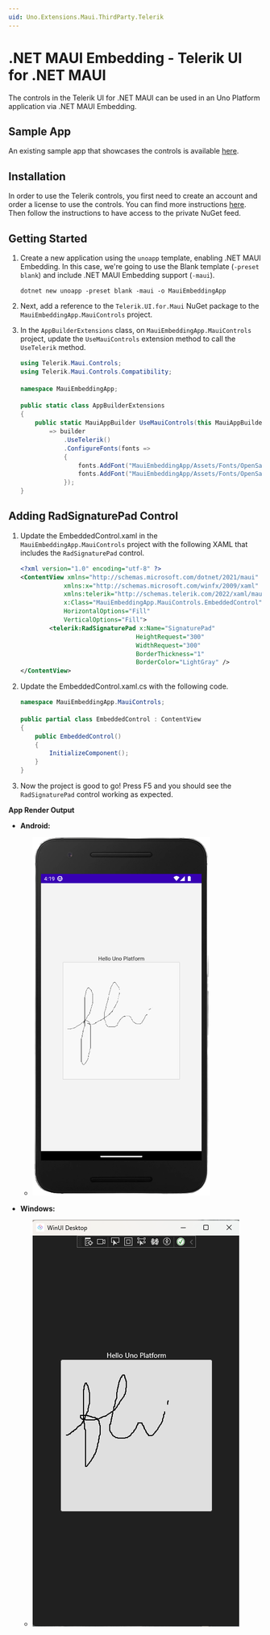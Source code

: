 ```yaml
---
uid: Uno.Extensions.Maui.ThirdParty.Telerik
---
```

# .NET MAUI Embedding - Telerik UI for .NET MAUI

The controls in the Telerik UI for .NET MAUI can be used in an Uno Platform application via .NET MAUI Embedding. 

## Sample App

An existing sample app that showcases the controls is available [here](https://github.com/unoplatform/Uno.Samples/tree/master/UI/MauiEmbedding/TelerikApp).

## Installation

In order to use the Telerik controls, you first need to create an account and order a license to use the controls. You can find more instructions [here](https://www.telerik.com/). Then follow the instructions to have access to the private NuGet feed.

## Getting Started

1. Create a new application using the `unoapp` template, enabling .NET MAUI Embedding. In this case, we're going to use the Blank template (`-preset blank`) and include .NET MAUI Embedding support (`-maui`).

    ```
    dotnet new unoapp -preset blank -maui -o MauiEmbeddingApp
    ```

1. Next, add a reference to the `Telerik.UI.for.Maui` NuGet package to the `MauiEmbeddingApp.MauiControls` project.

1. In the `AppBuilderExtensions` class, on `MauiEmbeddingApp.MauiControls` project, update the `UseMauiControls` extension method to call the `UseTelerik` method.

    ```cs
    using Telerik.Maui.Controls;
    using Telerik.Maui.Controls.Compatibility;

    namespace MauiEmbeddingApp;

    public static class AppBuilderExtensions
    {
        public static MauiAppBuilder UseMauiControls(this MauiAppBuilder builder) 
            => builder
                .UseTelerik()
                .ConfigureFonts(fonts =>
                {
                    fonts.AddFont("MauiEmbeddingApp/Assets/Fonts/OpenSansRegular.ttf", "OpenSansRegular");
                    fonts.AddFont("MauiEmbeddingApp/Assets/Fonts/OpenSansSemibold.ttf", "OpenSansSemibold");
                });
    }
    ```

## Adding RadSignaturePad Control

1. Update the EmbeddedControl.xaml in the  `MauiEmbeddingApp.MauiControls` project with the following XAML that includes the `RadSignaturePad` control.

    ```xml
    <?xml version="1.0" encoding="utf-8" ?>
    <ContentView xmlns="http://schemas.microsoft.com/dotnet/2021/maui"
                xmlns:x="http://schemas.microsoft.com/winfx/2009/xaml"
                xmlns:telerik="http://schemas.telerik.com/2022/xaml/maui"
                x:Class="MauiEmbeddingApp.MauiControls.EmbeddedControl"
                HorizontalOptions="Fill"
                VerticalOptions="Fill">
            <telerik:RadSignaturePad x:Name="SignaturePad"
                                    HeightRequest="300"
                                    WidthRequest="300"
                                    BorderThickness="1"
                                    BorderColor="LightGray" />
    </ContentView>
    ```

1. Update the EmbeddedControl.xaml.cs with the following code. 

    ```cs
    namespace MauiEmbeddingApp.MauiControls;

    public partial class EmbeddedControl : ContentView
    {
        public EmbeddedControl()
        {
            InitializeComponent();
        }
    }
    ```

1. Now the project is good to go! Press F5 and you should see the `RadSignaturePad` control working as expected.

**App Render Output**

- **Android:**
  - ![Android Telerik](Assets/Screenshots/Android/Telerik.png)

- **Windows:**
  - ![Windows Telerik](Assets/Screenshots/Windows/Telerik.png)
